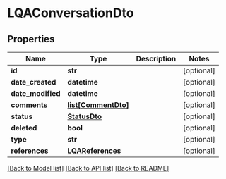 # LQAConversationDto

## Properties
Name | Type | Description | Notes
------------ | ------------- | ------------- | -------------
**id** | **str** |  | [optional] 
**date_created** | **datetime** |  | [optional] 
**date_modified** | **datetime** |  | [optional] 
**comments** | [**list[CommentDto]**](CommentDto.md) |  | [optional] 
**status** | [**StatusDto**](StatusDto.md) |  | [optional] 
**deleted** | **bool** |  | [optional] 
**type** | **str** |  | [optional] 
**references** | [**LQAReferences**](LQAReferences.md) |  | [optional] 

[[Back to Model list]](../README.md#documentation-for-models) [[Back to API list]](../README.md#documentation-for-api-endpoints) [[Back to README]](../README.md)


